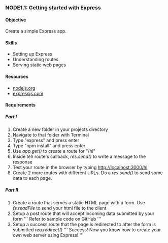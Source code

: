 ### NODE1.1: Getting started with Express

#### Objective
Create a simple Express app.

#### Skills
* Setting up Express
* Understanding routes
* Serving static web pages

#### Resources
* [nodejs.org](http://nodejs.org/)
* [expressjs.com](http://expressjs.com/)

#### Requirements

##### _Part I_

1. Create a new folder in your projects directory
2. Navigate to that folder with Terminal
3. Type "express" and press enter
4. Type "npm install" and press enter
5. Use _app.get()_ to create a route for "/hi"
6. Inside teh route's callback, _res.send()_ to write a message to the response
7. Test your route in the browser by typing [http://localhost:3000/hi](http://localhost:3000/hi)
8. Create 2 more routes with different URLs. Do a _res.send()_ to send some data to each page.

##### _Part II_
1. Create a route that serves a static HTML page with a form. Use _fs.readFile_ to send your html file to the client
2. Setup a post route that will accept incoming data submitted by your form
'''
Refer to sample code on GitHub
'''
3. Setup a success route that the page is redirected to after the form is submitted _req.redirect()_
'''
Success! Now you know how to create your own web server using Express!
'''
